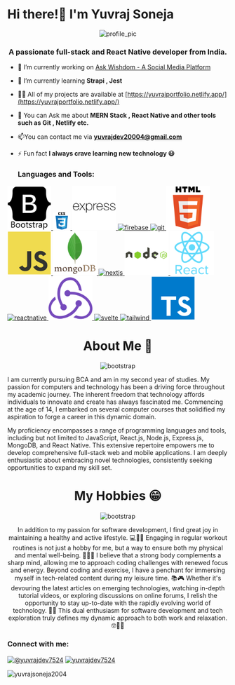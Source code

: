 <h1>Hi there!👋 I'm Yuvraj Soneja</h1>
<p align="center">
<img  src="https://i.ibb.co/gdFqYrv/github-profile-readme-banner-1.png" alt="profile_pic"/>
</p>
<h3 align="center">A passionate full-stack and React Native developer from India.</h3>

- 🔭 I’m currently working on [Ask Wishdom - A Social Media Platform](https://ask-wishdom-client.netlify.app/)

- 🌱 I’m currently learning **Strapi , Jest**

- 👨‍💻 All of my projects are available at [https://yuvrajportfolio.netlify.app/](https://yuvrajportfolio.netlify.app/)

- 💬 You can Ask me about **MERN Stack , React Native and other tools such as Git , Netlify etc.**

- 📫You can contact me via **yuvrajdev20004@gmail.com**

- ⚡ Fun fact **I always crave learning new technology 😃**

  <h3 align="left">Languages and Tools:</h3>
<p align="left"> <a href="https://getbootstrap.com" target="_blank" rel="noreferrer"> <img src="https://raw.githubusercontent.com/devicons/devicon/master/icons/bootstrap/bootstrap-plain-wordmark.svg" alt="bootstrap" width="100" height="100"/> </a> <a href="https://www.w3schools.com/css/" target="_blank" rel="noreferrer"> <img src="https://raw.githubusercontent.com/devicons/devicon/master/icons/css3/css3-original-wordmark.svg" alt="css3" width="40" height="40"/> </a> <a href="https://expressjs.com" target="_blank" rel="noreferrer"> <img src="https://raw.githubusercontent.com/devicons/devicon/master/icons/express/express-original-wordmark.svg" alt="express" width="100" height="100"/> </a> <a href="https://firebase.google.com/" target="_blank" rel="noreferrer"> <img src="https://www.vectorlogo.zone/logos/firebase/firebase-icon.svg" alt="firebase" width="40" height="40"/> </a> <a href="https://git-scm.com/" target="_blank" rel="noreferrer"> <img src="https://www.vectorlogo.zone/logos/git-scm/git-scm-icon.svg" alt="git" width="100" height="100"/> </a> <a href="https://www.w3.org/html/" target="_blank" rel="noreferrer"> <img src="https://raw.githubusercontent.com/devicons/devicon/master/icons/html5/html5-original-wordmark.svg" alt="html5" width="100" height="100"/> </a> <a href="https://developer.mozilla.org/en-US/docs/Web/JavaScript" target="_blank" rel="noreferrer"> <img src="https://raw.githubusercontent.com/devicons/devicon/master/icons/javascript/javascript-original.svg" alt="javascript" width="100" height="100"/> </a> <a href="https://www.mongodb.com/" target="_blank" rel="noreferrer"> <img src="https://raw.githubusercontent.com/devicons/devicon/master/icons/mongodb/mongodb-original-wordmark.svg" alt="mongodb" width="100" height="100"/> </a> <a href="https://nextjs.org/" target="_blank" rel="noreferrer"> <img src="https://cdn.worldvectorlogo.com/logos/nextjs-2.svg" alt="nextjs" width="100" height="100"/> </a> <a href="https://nodejs.org" target="_blank" rel="noreferrer"> <img src="https://raw.githubusercontent.com/devicons/devicon/master/icons/nodejs/nodejs-original-wordmark.svg" alt="nodejs" width="100" height="100"/> </a> <a href="https://reactjs.org/" target="_blank" rel="noreferrer"> <img src="https://raw.githubusercontent.com/devicons/devicon/master/icons/react/react-original-wordmark.svg" alt="react" width="100" height="100"/> </a> <a href="https://reactnative.dev/" target="_blank" rel="noreferrer"> <img src="https://reactnative.dev/img/header_logo.svg" alt="reactnative" width="100" height="100"/> </a> <a href="https://redux.js.org" target="_blank" rel="noreferrer"> <img src="https://raw.githubusercontent.com/devicons/devicon/master/icons/redux/redux-original.svg" alt="redux" width="100" height="100"/> </a> <a href="https://svelte.dev" target="_blank" rel="noreferrer"> <img src="https://upload.wikimedia.org/wikipedia/commons/1/1b/Svelte_Logo.svg" alt="svelte" width="100" height="100"/> </a> <a href="https://tailwindcss.com/" target="_blank" rel="noreferrer"> <img src="https://www.vectorlogo.zone/logos/tailwindcss/tailwindcss-icon.svg" alt="tailwind" width="100" height="100"/> </a> <a href="https://www.typescriptlang.org/" target="_blank" rel="noreferrer"> <img src="https://raw.githubusercontent.com/devicons/devicon/master/icons/typescript/typescript-original.svg" alt="typescript" width="100" height="100"/> </a> </p>

  <h1 align="center">About Me 🤔</h1>
 <p align="center">
    <img src="https://media.tenor.com/yWVIOwocbVsAAAAC/typing-occultic-nine.gif" alt="bootstrap" width="400" height="250" align="center"/>
 </p>
I am currently pursuing BCA and am in my second year of studies. My passion for computers and technology has been a driving force throughout my academic journey. The inherent freedom that technology affords individuals to innovate and create has always fascinated me. Commencing at the age of 14, I embarked on several computer courses that solidified my aspiration to forge a career in this dynamic domain.

My proficiency encompasses a range of programming languages and tools, including but not limited to JavaScript, React.js, Node.js, Express.js, MongoDB, and React Native. This extensive repertoire empowers me to develop comprehensive full-stack web and mobile applications. I am deeply enthusiastic about embracing novel technologies, consistently seeking opportunities to expand my skill set.
<h1 align="center">My Hobbies 😁</h1>
<p align="center">
    <img src="https://media.tenor.com/dWctGVQUm1sAAAAd/hajime-no-ippo-ippo.gif" alt="bootstrap" width="400" height="250" align="center"/>
 </p>
<p align="center">
In addition to my passion for software development, I find great joy in maintaining a healthy and active lifestyle. 💻🏋️‍♂️ Engaging in regular workout routines is not just a hobby for me, but a way to ensure both my physical and mental well-being. 💪🧘‍♂️ I believe that a strong body complements a sharp mind, allowing me to approach coding challenges with renewed focus and energy. Beyond coding and exercise, I have a penchant for immersing myself in tech-related content during my leisure time. 📚🎮 Whether it's devouring the latest articles on emerging technologies, watching in-depth tutorial videos, or exploring discussions on online forums, I relish the opportunity to stay up-to-date with the rapidly evolving world of technology. 🚀🌐 This dual enthusiasm for software development and tech exploration truly defines my dynamic approach to both work and relaxation. 🤓🏃‍♂️
</p>
<h3 align="left">Connect with me:</h3>
<p align="left">
<a href="https://twitter.com/@yuvrajdev7524" target="blank"><img align="center" src="https://raw.githubusercontent.com/rahuldkjain/github-profile-readme-generator/master/src/images/icons/Social/twitter.svg" alt="@yuvrajdev7524" height="30" width="40" /></a>
<a href="https://www.linkedin.com/in/yuvrajsoneja/" target="blank"><img align="center" src="https://raw.githubusercontent.com/rahuldkjain/github-profile-readme-generator/master/src/images/icons/Social/linked-in-alt.svg" alt="yuvrajdev7524" height="30" width="40" /></a>
</p>

<p><img align="center" src="https://github-readme-stats.vercel.app/api/top-langs?username=yuvrajsoneja2004&show_icons=true&locale=en&layout=compact" alt="yuvrajsoneja2004" /></p>
